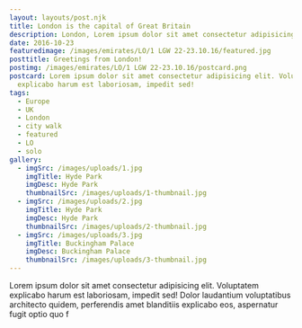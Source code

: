 ```yaml
---
layout: layouts/post.njk
title: London is the capital of Great Britain
description: London, Lorem ipsum dolor sit amet consectetur adipisicing elit.
date: 2016-10-23
featuredimage: /images/emirates/LO/1 LGW 22-23.10.16/featured.jpg
posttitle: Greetings from London!
postimg: /images/emirates/LO/1 LGW 22-23.10.16/postcard.png
postcard: Lorem ipsum dolor sit amet consectetur adipisicing elit. Voluptatem
  explicabo harum est laboriosam, impedit sed!
tags:
  - Europe
  - UK
  - London
  - city walk
  - featured
  - LO
  - solo
gallery:
  - imgSrc: /images/uploads/1.jpg
    imgTitle: Hyde Park
    imgDesc: Hyde Park
    thumbnailSrc: /images/uploads/1-thumbnail.jpg
  - imgSrc: /images/uploads/2.jpg
    imgTitle: Hyde Park
    imgDesc: Hyde Park
    thumbnailSrc: /images/uploads/2-thumbnail.jpg
  - imgSrc: /images/uploads/3.jpg
    imgTitle: Buckingham Palace
    imgDesc: Buckingham Palace
    thumbnailSrc: /images/uploads/3-thumbnail.jpg
---
```

Lorem ipsum dolor sit amet consectetur adipisicing elit. Voluptatem explicabo harum est laboriosam, impedit sed! Dolor laudantium voluptatibus architecto quidem, perferendis amet blanditiis explicabo eos, aspernatur fugit optio quo f